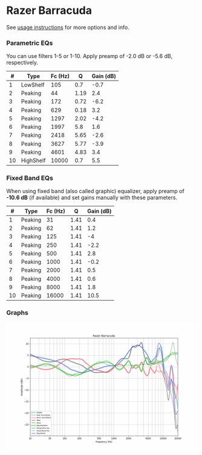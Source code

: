 # Razer Barracuda
See [usage instructions](https://github.com/jaakkopasanen/AutoEq#usage) for more options and info.

### Parametric EQs
You can use filters 1-5 or 1-10. Apply preamp of -2.0 dB or -5.6 dB, respectively.

|   # | Type      |   Fc (Hz) |    Q |   Gain (dB) |
|-----|-----------|-----------|------|-------------|
|   1 | LowShelf  |       105 | 0.7  |        -0.7 |
|   2 | Peaking   |        44 | 1.19 |         2.4 |
|   3 | Peaking   |       172 | 0.72 |        -6.2 |
|   4 | Peaking   |       629 | 0.18 |         3.2 |
|   5 | Peaking   |      1297 | 2.02 |        -4.2 |
|   6 | Peaking   |      1997 | 5.8  |         1.6 |
|   7 | Peaking   |      2418 | 5.65 |        -2.6 |
|   8 | Peaking   |      3627 | 5.77 |        -3.9 |
|   9 | Peaking   |      4601 | 4.83 |         3.4 |
|  10 | HighShelf |     10000 | 0.7  |         5.5 |

### Fixed Band EQs
When using fixed band (also called graphic) equalizer, apply preamp of **-10.6 dB** (if available) and set gains manually with these parameters.

|   # | Type    |   Fc (Hz) |    Q |   Gain (dB) |
|-----|---------|-----------|------|-------------|
|   1 | Peaking |        31 | 1.41 |         0.4 |
|   2 | Peaking |        62 | 1.41 |         1.2 |
|   3 | Peaking |       125 | 1.41 |        -4   |
|   4 | Peaking |       250 | 1.41 |        -2.2 |
|   5 | Peaking |       500 | 1.41 |         2.8 |
|   6 | Peaking |      1000 | 1.41 |        -0.2 |
|   7 | Peaking |      2000 | 1.41 |         0.5 |
|   8 | Peaking |      4000 | 1.41 |         0.6 |
|   9 | Peaking |      8000 | 1.41 |         1.8 |
|  10 | Peaking |     16000 | 1.41 |        10.5 |

### Graphs
![](./Razer%20Barracuda.png)
